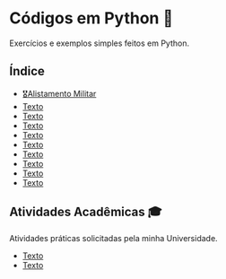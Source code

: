 # Códigos em Python 🐍

Exercícios e exemplos simples feitos em Python.

## Índice

- [🎖️Alistamento Militar](https://github.com/gabriel-alex279/Python/blob/main/Alistamento%20Militar)
- [Texto]()
- [Texto]()
- [Texto]()
- [Texto]()
- [Texto]()
- [Texto]()
- [Texto]()
- [Texto]()
- [Texto]()

  
## Atividades Acadêmicas 🎓

Atividades práticas solicitadas pela minha Universidade.

- [Texto](link)
- [Texto](link)

